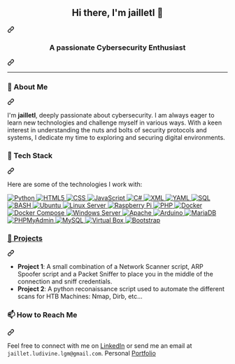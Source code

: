 <article class="markdown-body entry-content container-lg f5" itemprop="text">
  <div class="markdown-heading" dir="auto">
    <h1 align="center" class="heading-element" dir="auto">Hi there, I'm jailletl 🐚</h1>
    <a id="user-content-hi-there-im-jailletl-" class="anchor" aria-label="Permalink: Hi there, I'm jailletl 🐚" href="#hi-there-im-jailletl-">
      <svg class="octicon octicon-link" viewBox="0 0 16 16" version="1.1" width="16" height="16" aria-hidden="true"><path d="m7.775 3.275 1.25-1.25a3.5 3.5 0 1 1 4.95 4.95l-2.5 2.5a3.5 3.5 0 0 1-4.95 0 .751.751 0 0 1 .018-1.042.751.751 0 0 1 1.042-.018 1.998 1.998 0 0 0 2.83 0l2.5-2.5a2.002 2.002 0 0 0-2.83-2.83l-1.25 1.25a.751.751 0 0 1-1.042-.018.751.751 0 0 1-.018-1.042Zm-4.69 9.64a1.998 1.998 0 0 0 2.83 0l1.25-1.25a.751.751 0 0 1 1.042.018.751.751 0 0 1 .018 1.042l-1.25 1.25a3.5 3.5 0 1 1-4.95-4.95l2.5-2.5a3.5 3.5 0 0 1 4.95 0 .751.751 0 0 1-.018 1.042.751.751 0 0 1-1.042.018 1.998 1.998 0 0 0-2.83 0l-2.5 2.5a1.998 1.998 0 0 0 0 2.83Z"></path></svg>
    </a>
  </div>
<div class="markdown-heading" dir="auto">
  <h3 align="center" class="heading-element" dir="auto">A passionate Cybersecurity Enthusiast</h3>
  <a id="user-content-a-passionate-cybersecurity-enthusiast" class="anchor" aria-label="Permalink: A passionate Cybersecurity Enthusiast" href="#a-passionate-cybersecurity-enthusiast">
    <svg class="octicon octicon-link" viewBox="0 0 16 16" version="1.1" width="16" height="16" aria-hidden="true"><path d="m7.775 3.275 1.25-1.25a3.5 3.5 0 1 1 4.95 4.95l-2.5 2.5a3.5 3.5 0 0 1-4.95 0 .751.751 0 0 1 .018-1.042.751.751 0 0 1 1.042-.018 1.998 1.998 0 0 0 2.83 0l2.5-2.5a2.002 2.002 0 0 0-2.83-2.83l-1.25 1.25a.751.751 0 0 1-1.042-.018.751.751 0 0 1-.018-1.042Zm-4.69 9.64a1.998 1.998 0 0 0 2.83 0l1.25-1.25a.751.751 0 0 1 1.042.018.751.751 0 0 1 .018 1.042l-1.25 1.25a3.5 3.5 0 1 1-4.95-4.95l2.5-2.5a3.5 3.5 0 0 1 4.95 0 .751.751 0 0 1-.018 1.042.751.751 0 0 1-1.042.018 1.998 1.998 0 0 0-2.83 0l-2.5 2.5a1.998 1.998 0 0 0 0 2.83Z"></path></svg>
  </a>
</div>
<hr>
<div class="markdown-heading" dir="auto">
  <h3 class="heading-element" dir="auto">🌱 About Me</h3>
  <a id="user-content--about-me" class="anchor" aria-label="Permalink: 🌱 About Me" href="#-about-me">
    <svg class="octicon octicon-link" viewBox="0 0 16 16" version="1.1" width="16" height="16" aria-hidden="true"><path d="m7.775 3.275 1.25-1.25a3.5 3.5 0 1 1 4.95 4.95l-2.5 2.5a3.5 3.5 0 0 1-4.95 0 .751.751 0 0 1 .018-1.042.751.751 0 0 1 1.042-.018 1.998 1.998 0 0 0 2.83 0l2.5-2.5a2.002 2.002 0 0 0-2.83-2.83l-1.25 1.25a.751.751 0 0 1-1.042-.018.751.751 0 0 1-.018-1.042Zm-4.69 9.64a1.998 1.998 0 0 0 2.83 0l1.25-1.25a.751.751 0 0 1 1.042.018.751.751 0 0 1 .018 1.042l-1.25 1.25a3.5 3.5 0 1 1-4.95-4.95l2.5-2.5a3.5 3.5 0 0 1 4.95 0 .751.751 0 0 1-.018 1.042.751.751 0 0 1-1.042.018 1.998 1.998 0 0 0-2.83 0l-2.5 2.5a1.998 1.998 0 0 0 0 2.83Z"></path></svg>
  </a>
</div>
<p dir="auto">I'm <strong>jailletl</strong>, deeply passionate about cybersecurity. I am always eager to learn new technologies and challenge myself in various ways. With a keen interest in understanding the nuts and bolts of security protocols and systems, I dedicate my time to exploring and securing digital environments.</p>
  
<div class="markdown-heading" dir="auto">
  <h3 class="heading-element" dir="auto">💼 Tech Stack</h3>
  <a id="user-content--tech-stack" class="anchor" aria-label="Permalink: 💼 Tech Stack" href="#-tech-stack">
    <svg class="octicon octicon-link" viewBox="0 0 16 16" version="1.1" width="16" height="16" aria-hidden="true"><path d="m7.775 3.275 1.25-1.25a3.5 3.5 0 1 1 4.95 4.95l-2.5 2.5a3.5 3.5 0 0 1-4.95 0 .751.751 0 0 1 .018-1.042.751.751 0 0 1 1.042-.018 1.998 1.998 0 0 0 2.83 0l2.5-2.5a2.002 2.002 0 0 0-2.83-2.83l-1.25 1.25a.751.751 0 0 1-1.042-.018.751.751 0 0 1-.018-1.042Zm-4.69 9.64a1.998 1.998 0 0 0 2.83 0l1.25-1.25a.751.751 0 0 1 1.042.018.751.751 0 0 1 .018 1.042l-1.25 1.25a3.5 3.5 0 1 1-4.95-4.95l2.5-2.5a3.5 3.5 0 0 1 4.95 0 .751.751 0 0 1-.018 1.042.751.751 0 0 1-1.042.018 1.998 1.998 0 0 0-2.83 0l-2.5 2.5a1.998 1.998 0 0 0 0 2.83Z"></path></svg>
  </a>
</div>
<p dir="auto">Here are some of the technologies I work with:</p>
<p dir="auto"><a target="_blank" rel="noopener noreferrer nofollow" href="https://camo.githubusercontent.com/55e4079e69ec5d8246620ecff24ed093877ab0f9011e71d8dec0a2c460c886ab/68747470733a2f2f696d672e736869656c64732e696f2f62616467652f507974686f6e2d3337373641423f7374796c653d666f722d7468652d6261646765266c6f676f3d707974686f6e266c6f676f436f6c6f723d7768697465">
  <img src="https://camo.githubusercontent.com/55e4079e69ec5d8246620ecff24ed093877ab0f9011e71d8dec0a2c460c886ab/68747470733a2f2f696d672e736869656c64732e696f2f62616467652f507974686f6e2d3337373641423f7374796c653d666f722d7468652d6261646765266c6f676f3d707974686f6e266c6f676f436f6c6f723d7768697465" alt="Python" data-canonical-src="https://img.shields.io/badge/Python-3776AB?style=for-the-badge&amp;logo=python&amp;logoColor=white" style="max-width: 100%;">
</a>
<a target="_blank" rel="noopener noreferrer nofollow" href="https://camo.githubusercontent.com/bfe6a48836e87b13a16f1f56f88fee428475c2ac29247992ec9b8bcc7154f881/68747470733a2f2f696d672e736869656c64732e696f2f62616467652f48544d4c352d4533344632363f7374796c653d666f722d7468652d6261646765266c6f676f3d68746d6c35266c6f676f436f6c6f723d7768697465">
  <img src="https://camo.githubusercontent.com/bfe6a48836e87b13a16f1f56f88fee428475c2ac29247992ec9b8bcc7154f881/68747470733a2f2f696d672e736869656c64732e696f2f62616467652f48544d4c352d4533344632363f7374796c653d666f722d7468652d6261646765266c6f676f3d68746d6c35266c6f676f436f6c6f723d7768697465" alt="HTML5" data-canonical-src="https://img.shields.io/badge/HTML5-E34F26?style=for-the-badge&amp;logo=html5&amp;logoColor=white" style="max-width: 100%;">
</a>
<a target="_blank" rel="noopener noreferrer nofollow" href="https://camo.githubusercontent.com/e81632a0d432b310927ef89734915f946e84369709d10894c7fa78501c7d68ac/68747470733a2f2f696d672e736869656c64732e696f2f62616467652f4353532d3135373242363f7374796c653d666f722d7468652d6261646765266c6f676f3d63737333266c6f676f436f6c6f723d7768697465">
  <img src="https://camo.githubusercontent.com/e81632a0d432b310927ef89734915f946e84369709d10894c7fa78501c7d68ac/68747470733a2f2f696d672e736869656c64732e696f2f62616467652f4353532d3135373242363f7374796c653d666f722d7468652d6261646765266c6f676f3d63737333266c6f676f436f6c6f723d7768697465" alt="CSS" data-canonical-src="https://img.shields.io/badge/CSS-1572B6?style=for-the-badge&amp;logo=css3&amp;logoColor=white" style="max-width: 100%;">
</a>
<a target="_blank" rel="noopener noreferrer nofollow" href="https://camo.githubusercontent.com/84372c7d2f1a7308844360ecad82d49b3f6cbc068a0c5e31aeea6ca5344b77ba/68747470733a2f2f696d672e736869656c64732e696f2f62616467652f4a6176615363726970742d4637444631453f7374796c653d666f722d7468652d6261646765266c6f676f3d6a617661736372697074266c6f676f436f6c6f723d626c61636b">
  <img src="https://camo.githubusercontent.com/84372c7d2f1a7308844360ecad82d49b3f6cbc068a0c5e31aeea6ca5344b77ba/68747470733a2f2f696d672e736869656c64732e696f2f62616467652f4a6176615363726970742d4637444631453f7374796c653d666f722d7468652d6261646765266c6f676f3d6a617661736372697074266c6f676f436f6c6f723d626c61636b" alt="JavaScript" data-canonical-src="https://img.shields.io/badge/JavaScript-F7DF1E?style=for-the-badge&amp;logo=javascript&amp;logoColor=black" style="max-width: 100%;">
</a>
<a target="_blank" rel="noopener noreferrer nofollow" href="https://camo.githubusercontent.com/20b9177e58a90fa0d7b42200f157f22089e4ae9f781ed98293d1de3b69486590/68747470733a2f2f696d672e736869656c64732e696f2f62616467652f432532332d3233393132303f7374796c653d666f722d7468652d6261646765266c6f676f3d632d7368617270266c6f676f436f6c6f723d7768697465">
  <img src="https://camo.githubusercontent.com/20b9177e58a90fa0d7b42200f157f22089e4ae9f781ed98293d1de3b69486590/68747470733a2f2f696d672e736869656c64732e696f2f62616467652f432532332d3233393132303f7374796c653d666f722d7468652d6261646765266c6f676f3d632d7368617270266c6f676f436f6c6f723d7768697465" alt="C#" data-canonical-src="https://img.shields.io/badge/C%23-239120?style=for-the-badge&amp;logo=c-sharp&amp;logoColor=white" style="max-width: 100%;">
</a>
<a target="_blank" rel="noopener noreferrer nofollow" href="https://camo.githubusercontent.com/716239c187b9c3e2d6c4c9f04837822fc07ac0bd0cc90c562b345b20587fea41/68747470733a2f2f696d672e736869656c64732e696f2f62616467652f584d4c2d3030373742353f7374796c653d666f722d7468652d6261646765266c6f676f3d786d6c266c6f676f436f6c6f723d7768697465">
  <img src="https://camo.githubusercontent.com/716239c187b9c3e2d6c4c9f04837822fc07ac0bd0cc90c562b345b20587fea41/68747470733a2f2f696d672e736869656c64732e696f2f62616467652f584d4c2d3030373742353f7374796c653d666f722d7468652d6261646765266c6f676f3d786d6c266c6f676f436f6c6f723d7768697465" alt="XML" data-canonical-src="https://img.shields.io/badge/XML-0077B5?style=for-the-badge&amp;logo=xml&amp;logoColor=white" style="max-width: 100%;">
</a>
<a target="_blank" rel="noopener noreferrer nofollow" href="https://camo.githubusercontent.com/245e69ce454c725ab6504342a4662ee67379bd11d1afea843036a25172a395ba/68747470733a2f2f696d672e736869656c64732e696f2f62616467652f59414d4c2d3042304331303f7374796c653d666f722d7468652d6261646765266c6f676f3d79616d6c266c6f676f436f6c6f723d7768697465">
  <img src="https://camo.githubusercontent.com/245e69ce454c725ab6504342a4662ee67379bd11d1afea843036a25172a395ba/68747470733a2f2f696d672e736869656c64732e696f2f62616467652f59414d4c2d3042304331303f7374796c653d666f722d7468652d6261646765266c6f676f3d79616d6c266c6f676f436f6c6f723d7768697465" alt="YAML" data-canonical-src="https://img.shields.io/badge/YAML-0B0C10?style=for-the-badge&amp;logo=yaml&amp;logoColor=white" style="max-width: 100%;">
</a>
<a target="_blank" rel="noopener noreferrer nofollow" href="https://camo.githubusercontent.com/9088c72fb136a96a8290340374660363570d7eb2d38126cab54415ab9b68c050/68747470733a2f2f696d672e736869656c64732e696f2f62616467652f53514c2d3434373941313f7374796c653d666f722d7468652d6261646765266c6f676f3d6d7973716c266c6f676f436f6c6f723d7768697465">
  <img src="https://camo.githubusercontent.com/9088c72fb136a96a8290340374660363570d7eb2d38126cab54415ab9b68c050/68747470733a2f2f696d672e736869656c64732e696f2f62616467652f53514c2d3434373941313f7374796c653d666f722d7468652d6261646765266c6f676f3d6d7973716c266c6f676f436f6c6f723d7768697465" alt="SQL" data-canonical-src="https://img.shields.io/badge/SQL-4479A1?style=for-the-badge&amp;logo=mysql&amp;logoColor=white" style="max-width: 100%;">
</a>
<a target="_blank" rel="noopener noreferrer nofollow" href="https://camo.githubusercontent.com/39a5645f57ed6362b500f5a2c4c9de9fd97254d7350183c912dcab82e73ed303/68747470733a2f2f696d672e736869656c64732e696f2f62616467652f424153482d3445414132353f7374796c653d666f722d7468652d6261646765266c6f676f3d676e752d62617368266c6f676f436f6c6f723d7768697465">
  <img src="https://camo.githubusercontent.com/39a5645f57ed6362b500f5a2c4c9de9fd97254d7350183c912dcab82e73ed303/68747470733a2f2f696d672e736869656c64732e696f2f62616467652f424153482d3445414132353f7374796c653d666f722d7468652d6261646765266c6f676f3d676e752d62617368266c6f676f436f6c6f723d7768697465" alt="BASH" data-canonical-src="https://img.shields.io/badge/BASH-4EAA25?style=for-the-badge&amp;logo=gnu-bash&amp;logoColor=white" style="max-width: 100%;">
</a>
<a target="_blank" rel="noopener noreferrer nofollow" href="https://camo.githubusercontent.com/b51b672b44d8445dbcc388e0beb6122800b2620264b029c1d0d985f94f6e9732/68747470733a2f2f696d672e736869656c64732e696f2f62616467652f5562756e74752d4539353432303f7374796c653d666f722d7468652d6261646765266c6f676f3d7562756e7475266c6f676f436f6c6f723d7768697465">
  <img src="https://camo.githubusercontent.com/b51b672b44d8445dbcc388e0beb6122800b2620264b029c1d0d985f94f6e9732/68747470733a2f2f696d672e736869656c64732e696f2f62616467652f5562756e74752d4539353432303f7374796c653d666f722d7468652d6261646765266c6f676f3d7562756e7475266c6f676f436f6c6f723d7768697465" alt="Ubuntu" data-canonical-src="https://img.shields.io/badge/Ubuntu-E95420?style=for-the-badge&amp;logo=ubuntu&amp;logoColor=white" style="max-width: 100%;">
</a>
<a target="_blank" rel="noopener noreferrer nofollow" href="https://camo.githubusercontent.com/4828ff72dfb08b8795218e349767094bded8779e0c3732c5bc25c3f1cd7d5bca/68747470733a2f2f696d672e736869656c64732e696f2f62616467652f4c696e75785f5365727665722d4643433632343f7374796c653d666f722d7468652d6261646765266c6f676f3d6c696e7578266c6f676f436f6c6f723d626c61636b">
  <img src="https://camo.githubusercontent.com/4828ff72dfb08b8795218e349767094bded8779e0c3732c5bc25c3f1cd7d5bca/68747470733a2f2f696d672e736869656c64732e696f2f62616467652f4c696e75785f5365727665722d4643433632343f7374796c653d666f722d7468652d6261646765266c6f676f3d6c696e7578266c6f676f436f6c6f723d626c61636b" alt="Linux Server" data-canonical-src="https://img.shields.io/badge/Linux_Server-FCC624?style=for-the-badge&amp;logo=linux&amp;logoColor=black" style="max-width: 100%;">
</a>
<a target="_blank" rel="noopener noreferrer nofollow" href="https://camo.githubusercontent.com/b1d3e63e6444fd7f7fa393bf314df58477581d778b7914658503ec664c8096dc/68747470733a2f2f696d672e736869656c64732e696f2f62616467652f5261737062657272795f50692d4132323834363f7374796c653d666f722d7468652d6261646765266c6f676f3d7261737062657272792d7069266c6f676f436f6c6f723d7768697465">
  <img src="https://camo.githubusercontent.com/b1d3e63e6444fd7f7fa393bf314df58477581d778b7914658503ec664c8096dc/68747470733a2f2f696d672e736869656c64732e696f2f62616467652f5261737062657272795f50692d4132323834363f7374796c653d666f722d7468652d6261646765266c6f676f3d7261737062657272792d7069266c6f676f436f6c6f723d7768697465" alt="Raspberry Pi" data-canonical-src="https://img.shields.io/badge/Raspberry_Pi-A22846?style=for-the-badge&amp;logo=raspberry-pi&amp;logoColor=white" style="max-width: 100%;">
</a>
<a target="_blank" rel="noopener noreferrer nofollow" href="https://camo.githubusercontent.com/81521ffdf464b6ccf96d80afb03d73edac19d56d28ee212174d802bbf47ad146/68747470733a2f2f696d672e736869656c64732e696f2f62616467652f5048502d3737374242343f7374796c653d666f722d7468652d6261646765266c6f676f3d706870266c6f676f436f6c6f723d7768697465">
  <img src="https://camo.githubusercontent.com/81521ffdf464b6ccf96d80afb03d73edac19d56d28ee212174d802bbf47ad146/68747470733a2f2f696d672e736869656c64732e696f2f62616467652f5048502d3737374242343f7374796c653d666f722d7468652d6261646765266c6f676f3d706870266c6f676f436f6c6f723d7768697465" alt="PHP" data-canonical-src="https://img.shields.io/badge/PHP-777BB4?style=for-the-badge&amp;logo=php&amp;logoColor=white" style="max-width: 100%;">
</a>
<a target="_blank" rel="noopener noreferrer nofollow" href="https://camo.githubusercontent.com/cab240f85acd73c8eca7b1f3b8bb06ef0c4357e99f29b0c71f7d6e621909b32c/68747470733a2f2f696d672e736869656c64732e696f2f62616467652f446f636b65722d3234393645443f7374796c653d666f722d7468652d6261646765266c6f676f3d646f636b6572266c6f676f436f6c6f723d7768697465">
  <img src="https://camo.githubusercontent.com/cab240f85acd73c8eca7b1f3b8bb06ef0c4357e99f29b0c71f7d6e621909b32c/68747470733a2f2f696d672e736869656c64732e696f2f62616467652f446f636b65722d3234393645443f7374796c653d666f722d7468652d6261646765266c6f676f3d646f636b6572266c6f676f436f6c6f723d7768697465" alt="Docker" data-canonical-src="https://img.shields.io/badge/Docker-2496ED?style=for-the-badge&amp;logo=docker&amp;logoColor=white" style="max-width: 100%;">
</a>
<a target="_blank" rel="noopener noreferrer nofollow" href="https://camo.githubusercontent.com/72e3632cf32f9d5118615a87d8d00d965faf1435c53d44b432e4fa5770dfbf7f/68747470733a2f2f696d672e736869656c64732e696f2f62616467652f446f636b65725f436f6d706f73652d3234393645443f7374796c653d666f722d7468652d6261646765266c6f676f3d646f636b6572266c6f676f436f6c6f723d7768697465">
  <img src="https://camo.githubusercontent.com/72e3632cf32f9d5118615a87d8d00d965faf1435c53d44b432e4fa5770dfbf7f/68747470733a2f2f696d672e736869656c64732e696f2f62616467652f446f636b65725f436f6d706f73652d3234393645443f7374796c653d666f722d7468652d6261646765266c6f676f3d646f636b6572266c6f676f436f6c6f723d7768697465" alt="Docker Compose" data-canonical-src="https://img.shields.io/badge/Docker_Compose-2496ED?style=for-the-badge&amp;logo=docker&amp;logoColor=white" style="max-width: 100%;">
</a>
<a target="_blank" rel="noopener noreferrer nofollow" href="https://camo.githubusercontent.com/b611f0de8701a9d6fa195a35dfaab1dacd9442da5826194db94ebd99e194ddfe/68747470733a2f2f696d672e736869656c64732e696f2f62616467652f57696e646f77735f5365727665722d3030373844343f7374796c653d666f722d7468652d6261646765266c6f676f3d77696e646f7773266c6f676f436f6c6f723d7768697465">
  <img src="https://camo.githubusercontent.com/b611f0de8701a9d6fa195a35dfaab1dacd9442da5826194db94ebd99e194ddfe/68747470733a2f2f696d672e736869656c64732e696f2f62616467652f57696e646f77735f5365727665722d3030373844343f7374796c653d666f722d7468652d6261646765266c6f676f3d77696e646f7773266c6f676f436f6c6f723d7768697465" alt="Windows Server" data-canonical-src="https://img.shields.io/badge/Windows_Server-0078D4?style=for-the-badge&amp;logo=windows&amp;logoColor=white" style="max-width: 100%;">
</a>
<a target="_blank" rel="noopener noreferrer nofollow" href="https://camo.githubusercontent.com/66026fda6609a765046d4031f4be576ead172d7852e9966d84feae175fa246dd/68747470733a2f2f696d672e736869656c64732e696f2f62616467652f4170616368652d4432323132383f7374796c653d666f722d7468652d6261646765266c6f676f3d617061636865266c6f676f436f6c6f723d7768697465">
  <img src="https://camo.githubusercontent.com/66026fda6609a765046d4031f4be576ead172d7852e9966d84feae175fa246dd/68747470733a2f2f696d672e736869656c64732e696f2f62616467652f4170616368652d4432323132383f7374796c653d666f722d7468652d6261646765266c6f676f3d617061636865266c6f676f436f6c6f723d7768697465" alt="Apache" data-canonical-src="https://img.shields.io/badge/Apache-D22128?style=for-the-badge&amp;logo=apache&amp;logoColor=white" style="max-width: 100%;">
</a>
<a target="_blank" rel="noopener noreferrer nofollow" href="https://camo.githubusercontent.com/8501aea187c509d70640bb995ad13766f9eb5e1d3d4097acb39480be1c084439/68747470733a2f2f696d672e736869656c64732e696f2f62616467652f41726475696e6f2d3030393739443f7374796c653d666f722d7468652d6261646765266c6f676f3d61726475696e6f266c6f676f436f6c6f723d7768697465">
  <img src="https://camo.githubusercontent.com/8501aea187c509d70640bb995ad13766f9eb5e1d3d4097acb39480be1c084439/68747470733a2f2f696d672e736869656c64732e696f2f62616467652f41726475696e6f2d3030393739443f7374796c653d666f722d7468652d6261646765266c6f676f3d61726475696e6f266c6f676f436f6c6f723d7768697465" alt="Arduino" data-canonical-src="https://img.shields.io/badge/Arduino-00979D?style=for-the-badge&amp;logo=arduino&amp;logoColor=white" style="max-width: 100%;">
</a>
<a target="_blank" rel="noopener noreferrer nofollow" href="https://camo.githubusercontent.com/5c675f5452920ec5d27c151c9c8da848754ebf1064226745c55b07bead76223c/68747470733a2f2f696d672e736869656c64732e696f2f62616467652f4d6172696144422d3030333534353f7374796c653d666f722d7468652d6261646765266c6f676f3d6d617269616462266c6f676f436f6c6f723d7768697465">
  <img src="https://camo.githubusercontent.com/5c675f5452920ec5d27c151c9c8da848754ebf1064226745c55b07bead76223c/68747470733a2f2f696d672e736869656c64732e696f2f62616467652f4d6172696144422d3030333534353f7374796c653d666f722d7468652d6261646765266c6f676f3d6d617269616462266c6f676f436f6c6f723d7768697465" alt="MariaDB" data-canonical-src="https://img.shields.io/badge/MariaDB-003545?style=for-the-badge&amp;logo=mariadb&amp;logoColor=white" style="max-width: 100%;">
</a>
<a target="_blank" rel="noopener noreferrer nofollow" href="https://camo.githubusercontent.com/6ef5d6f427879c462f854fec740ed83363d87b56b8b9ab1c2eda7710a7224d02/68747470733a2f2f696d672e736869656c64732e696f2f62616467652f5048504d7941646d696e2d3643373841463f7374796c653d666f722d7468652d6261646765266c6f676f3d7068706d7961646d696e266c6f676f436f6c6f723d7768697465">
  <img src="https://camo.githubusercontent.com/6ef5d6f427879c462f854fec740ed83363d87b56b8b9ab1c2eda7710a7224d02/68747470733a2f2f696d672e736869656c64732e696f2f62616467652f5048504d7941646d696e2d3643373841463f7374796c653d666f722d7468652d6261646765266c6f676f3d7068706d7961646d696e266c6f676f436f6c6f723d7768697465" alt="PHPMyAdmin" data-canonical-src="https://img.shields.io/badge/PHPMyAdmin-6C78AF?style=for-the-badge&amp;logo=phpmyadmin&amp;logoColor=white" style="max-width: 100%;">
</a>
<a target="_blank" rel="noopener noreferrer nofollow" href="https://camo.githubusercontent.com/38be75272aa009a9a1af1a4091339991926d814bcf2a3e3df8a9b01969480872/68747470733a2f2f696d672e736869656c64732e696f2f62616467652f4d7953514c2d3434373941313f7374796c653d666f722d7468652d6261646765266c6f676f3d6d7973716c266c6f676f436f6c6f723d7768697465">
  <img src="https://camo.githubusercontent.com/38be75272aa009a9a1af1a4091339991926d814bcf2a3e3df8a9b01969480872/68747470733a2f2f696d672e736869656c64732e696f2f62616467652f4d7953514c2d3434373941313f7374796c653d666f722d7468652d6261646765266c6f676f3d6d7973716c266c6f676f436f6c6f723d7768697465" alt="MySQL" data-canonical-src="https://img.shields.io/badge/MySQL-4479A1?style=for-the-badge&amp;logo=mysql&amp;logoColor=white" style="max-width: 100%;">
</a>
<a target="_blank" rel="noopener noreferrer nofollow" href="https://camo.githubusercontent.com/85f6f1c725825021817ea571d4b92df1cc6513671557867849acb4e92774eb54/68747470733a2f2f696d672e736869656c64732e696f2f62616467652f5669727475616c5f426f782d3138334136313f7374796c653d666f722d7468652d6261646765266c6f676f3d7669727475616c626f78266c6f676f436f6c6f723d7768697465">
  <img src="https://camo.githubusercontent.com/85f6f1c725825021817ea571d4b92df1cc6513671557867849acb4e92774eb54/68747470733a2f2f696d672e736869656c64732e696f2f62616467652f5669727475616c5f426f782d3138334136313f7374796c653d666f722d7468652d6261646765266c6f676f3d7669727475616c626f78266c6f676f436f6c6f723d7768697465" alt="Virtual Box" data-canonical-src="https://img.shields.io/badge/Virtual_Box-183A61?style=for-the-badge&amp;logo=virtualbox&amp;logoColor=white" style="max-width: 100%;">
</a>
<a target="_blank" rel="noopener noreferrer nofollow" href="https://camo.githubusercontent.com/ad6f617787b134cfded321cdf5abf6c15914258e529f45c6e4c43f80a15c7194/68747470733a2f2f696d672e736869656c64732e696f2f62616467652f426f6f7473747261702d3739353242333f7374796c653d666f722d7468652d6261646765266c6f676f3d626f6f747374726170266c6f676f436f6c6f723d7768697465">
  <img src="https://camo.githubusercontent.com/ad6f617787b134cfded321cdf5abf6c15914258e529f45c6e4c43f80a15c7194/68747470733a2f2f696d672e736869656c64732e696f2f62616467652f426f6f7473747261702d3739353242333f7374796c653d666f722d7468652d6261646765266c6f676f3d626f6f747374726170266c6f676f436f6c6f723d7768697465" alt="Bootstrap" data-canonical-src="https://img.shields.io/badge/Bootstrap-7952B3?style=for-the-badge&amp;logo=bootstrap&amp;logoColor=white" style="max-width: 100%;">
</p>
<div class="markdown-heading" dir="auto">
  <h3 class="heading-element" dir="auto">🚀 Projects</h3>
  <a id="user-content--projects" class="anchor" aria-label="Permalink: 🚀 Projects" href="#-projects">
    <svg class="octicon octicon-link" viewBox="0 0 16 16" version="1.1" width="16" height="16" aria-hidden="true"><path d="m7.775 3.275 1.25-1.25a3.5 3.5 0 1 1 4.95 4.95l-2.5 2.5a3.5 3.5 0 0 1-4.95 0 .751.751 0 0 1 .018-1.042.751.751 0 0 1 1.042-.018 1.998 1.998 0 0 0 2.83 0l2.5-2.5a2.002 2.002 0 0 0-2.83-2.83l-1.25 1.25a.751.751 0 0 1-1.042-.018.751.751 0 0 1-.018-1.042Zm-4.69 9.64a1.998 1.998 0 0 0 2.83 0l1.25-1.25a.751.751 0 0 1 1.042.018.751.751 0 0 1 .018 1.042l-1.25 1.25a3.5 3.5 0 1 1-4.95-4.95l2.5-2.5a3.5 3.5 0 0 1 4.95 0 .751.751 0 0 1-.018 1.042.751.751 0 0 1-1.042.018 1.998 1.998 0 0 0-2.83 0l-2.5 2.5a1.998 1.998 0 0 0 0 2.83Z"></path></svg>
  </a>
</div>
<ul dir="auto">
<li><strong>Project 1</strong>: A small combination of a Network Scanner script, ARP Spoofer script and a Packet Sniffer to place you in the middle of the connection and sniff credentials.</li>
<li><strong>Project 2</strong>: A python reconaissance script used to automate the different scans for HTB Machines: Nmap, Dirb, etc...</li>
</ul>
<div class="markdown-heading" dir="auto">
  <h3 class="heading-element" dir="auto">📫 How to Reach Me</h3>
  <a id="user-content--how-to-reach-me" class="anchor" aria-label="Permalink: 📫 How to Reach Me" href="#-how-to-reach-me">
    <svg class="octicon octicon-link" viewBox="0 0 16 16" version="1.1" width="16" height="16" aria-hidden="true"><path d="m7.775 3.275 1.25-1.25a3.5 3.5 0 1 1 4.95 4.95l-2.5 2.5a3.5 3.5 0 0 1-4.95 0 .751.751 0 0 1 .018-1.042.751.751 0 0 1 1.042-.018 1.998 1.998 0 0 0 2.83 0l2.5-2.5a2.002 2.002 0 0 0-2.83-2.83l-1.25 1.25a.751.751 0 0 1-1.042-.018.751.751 0 0 1-.018-1.042Zm-4.69 9.64a1.998 1.998 0 0 0 2.83 0l1.25-1.25a.751.751 0 0 1 1.042.018.751.751 0 0 1 .018 1.042l-1.25 1.25a3.5 3.5 0 1 1-4.95-4.95l2.5-2.5a3.5 3.5 0 0 1 4.95 0 .751.751 0 0 1-.018 1.042.751.751 0 0 1-1.042.018 1.998 1.998 0 0 0-2.83 0l-2.5 2.5a1.998 1.998 0 0 0 0 2.83Z"></path></svg>
  </a>
</div>
<p dir="auto">Feel free to connect with me on <a href="https://www.linkedin.com/in/ludivine-jaillet-861693226/" rel="nofollow">LinkedIn</a> or send me an email at <code>jaillet.ludivine.lgm@gmail.com</code>.
Personal <a href="" rel="nofollow">Portfolio</a>
</p>
</article>
